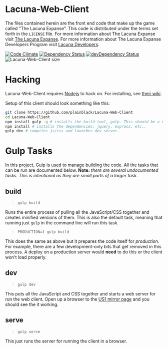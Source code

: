 # Lacuna-Web-Client

The files contained herein are the front end code that make up the game called "The Lacuna Expanse". This code is distributed under the terms set forth in the `LICENSE` file. For more information about The Lacuna Expanse visit [The Lacuna Expanse](http://www.lacunaexpanse.com/). For more information about The Lacuna Expanse Developers Program visit
[Lacuna Developers](http://www.lacunaexpanse.com/developers).

[![Code Climate](https://codeclimate.com/github/plainblack/Lacuna-Web-Client/badges/gpa.svg)](https://codeclimate.com/github/plainblack/Lacuna-Web-Client)
[![Dependency Status](https://david-dm.org/plainblack/Lacuna-Web-Client.svg)](https://david-dm.org/plainblack/Lacuna-Web-Client)
[![devDependency Status](https://david-dm.org/plainblack/Lacuna-Web-Client/dev-status.svg)](https://david-dm.org/plainblack/Lacuna-Web-Client#info=devDependencies)
![Lacuna-Web-Client size](https://reposs.herokuapp.com/?path=plainblack/Lacuna-Web-Client)

# Hacking

Lacuna-Web-Client requires [Nodejs](https://nodejs.org) to hack on. For
installing, see [their wiki](https://github.com/joyent/node/wiki/Installing-Node.js-via-package-manager).

Setup of this client should look something like this:

```bash
git clone https://github.com/plainblack/Lacuna-Web-Client
cd Lacuna-Web-Client
npm install gulp -g # installs the build tool, gulp. This should be a once-off.
npm install # installs the dependencies: jquery, express, etc..
gulp dev # compiles js/css and launches dev server.
```

# Gulp Tasks

In this project, Gulp is used to manage building the code. All the tasks that can be run are documented below. **Note:** *there are several undocumented tasks. This is intentional as they are small parts of a larger task.*

## build

> `gulp build`

Runs the entire process of pulling all the JavaScript/CSS together and creates minified versions of them. This is also the default task, meaning that running just `gulp` in the command line will run this task.

> `PRODUCTION=1 gulp build`

This does the same as above but it prepares the code itself for *production*. For example, there are a few development-only bits that get removed in this process. A deploy on a production server would **need** to do this or the client won't load properly.

## dev

> `gulp dev`

This puts all the JavaScript and CSS together and starts a web server for run the web client. Open up a browser to the [US1 mirror page](http://us1.lacunaexpanse.com/local.html) and you should see the it working.

## serve

> `gulp serve`

This just runs the server for running the client in a browser.
